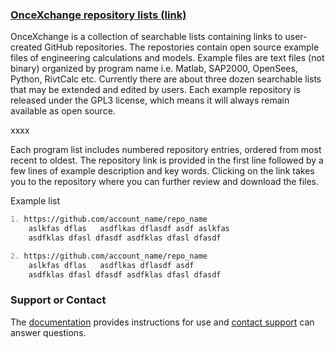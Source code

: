 

### [OnceXchange repository lists (link)](https://github.com/StructureLabs/OnceXchange/wiki)

OnceXchange is a collection of searchable lists containing links to user-created GitHub repositories.  The repostories contain open source example files of engineering calculations and models. Example files are text files (not binary) organized by program name i.e. Matlab, SAP2000, OpenSees, Python, RivtCalc etc.  Currently there are about three dozen searchable lists that may be extended and edited by users. Each example repository is released under the GPL3 license, which means it will always remain available as open source.

xxxx

Each program list includes numbered repository entries, ordered from most recent to oldest.  The repository link is provided in the first line followed by a few lines of example description and key words.  Clicking on the link takes you to the repository where you can further review and download the files.

Example list
```markdown
1. https://github.com/account_name/repo_name
    aslkfas dflas   asdflkas dflasdf asdf aslkfas  
    asdfklas dfasl dfasdf asdfklas dfasl dfasdf 

2. https://github.com/account_name/repo_name
    aslkfas dflas   asdflkas dflasdf asdf 
    asdfklas dfasl dfasdf asdfklas dfasl dfasdf 
```


### Support or Contact

The [documentation](https://docs.github.com/categories/github-pages-basics/) provides instructions for use and [contact support](oncexchange@gmail.com) can answer questions. 
